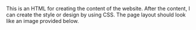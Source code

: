 This is an HTML for creating the content of the website. After the content, I can create the style or design by using CSS. The page layout should look like an image provided below.

